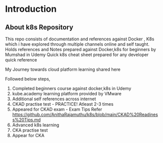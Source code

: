 # Introduction

## About k8s Repository

This repo consists of documentation and references against Docker , K8s which i have explored through multiple channels online and self taught.
Holds references and Notes prepared against Docker,k8s for beginners by Mumshad in Udemy
Quick k8s cheat sheet prepared for any developer quick reference

My Journey towards cloud platform learning shared here

Followed below steps,

1. Completed beginners course against docker,k8s in Udemy
2. kube.academy learning platform provided by VMware
3. Additional self references across internet
4. CKAD practise test - PRACTICE! Atleast 2-3 times
5. Appeared for CKAD exam - Exam Tips Refer https://github.com/AnithaRajamuthu/k8s/blob/main/CKAD%20Readiness%20Tips.md
6. Advanced k8s learning 
7. CKA practise test
8. Appear for CKA

